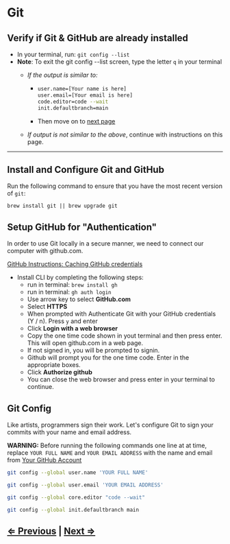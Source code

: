 # Git

## Verify if Git & GitHub are already installed

- In your terminal, run: `git config --list`
- **Note**: To exit the git config --list screen, type the letter `q` in your terminal
  - *If the output is similar to:*

    - ```bash
      user.name=[Your name is here]
      user.email=[Your email is here]
      code.editor=code --wait
      init.defaultbranch=main
      ```

    - Then move on to [next page](./5-tree.md)
  - *If output is not similar to the above*, continue with instructions on this page.

---

## Install and Configure Git and GitHub

Run the following command to ensure that you have the most recent version of `git`:

`brew install git || brew upgrade git`

## Setup GitHub for "Authentication"

In order to use Git locally in a secure manner, we need to connect our computer with github.com.

[GitHub Instructions: Caching GitHub credentials](https://docs.github.com/en/get-started/getting-started-with-git/caching-your-github-credentials-in-git)

- Install CLI by completing the following steps:
  - run in terminal: `brew install gh`
  - run in terminal: `gh auth login`
  - Use arrow key to select **GitHub.com**
  - Select **HTTPS**
  - When prompted with Authenticate Git with your GitHub credentials (Y / n).  Press `y` and enter
  - Click **Login with a web browser**
  - Copy the one time code shown in yout terminal and then press enter.  This will open github.com in a web page.
  - If not signed in, you will be prompted to signin.
  - Github will prompt you for the one time code.  Enter in the appropriate boxes.
  - Click **Authorize github**
  - You can close the web browser and press enter in your terminal to continue.

## Git Config

Like artists, programmers sign their work. Let's configure Git to sign your commits with your name and email address.

**WARNING:** Before running the following commands one line at at time, replace `YOUR FULL NAME` and `YOUR EMAIL ADDRESS` with the name and email from [Your GitHub Account](https://github.com/settings/profile)

```bash
git config --global user.name 'YOUR FULL NAME'
```

```bash
git config --global user.email 'YOUR EMAIL ADDRESS'
```

```bash
git config --global core.editor "code --wait"
```

```bash
git config --global init.defaultbranch main
```

## [⇐ Previous](./3-homebrew.md) | [Next ⇒](./5-tree.md)
